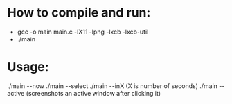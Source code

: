 # How to compile and run:

- gcc -o main main.c -lX11 -lpng -lxcb -lxcb-util
- ./main

# Usage:

./main --now
./main --select 
./main --inX (X is number of seconds)
./main --active (screenshots an active window after clicking it)